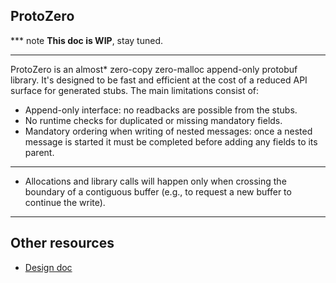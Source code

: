 ProtoZero
---------

*** note
**This doc is WIP**, stay tuned.
<!-- TODO(primiano): write protozero doc. -->
***

ProtoZero is an almost* zero-copy zero-malloc append-only protobuf library.
It's designed to be fast and efficient at the cost of a reduced API
surface for generated stubs. The main limitations consist of:
- Append-only interface: no readbacks are possible from the stubs.
- No runtime checks for duplicated or missing mandatory fields.
- Mandatory ordering when writing of nested messages: once a nested message is
  started it must be completed before adding any fields to its parent.

***
* Allocations and library calls will happen only when crossing the boundary of a
contiguous buffer (e.g., to request a new buffer to continue the write).
***

Other resources
---------------
* [Design doc](https://goo.gl/EKvEfa])
